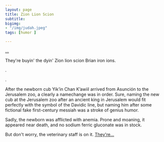 ```yaml
---
layout: page
title: Zion Lion Scion
subtitle: 
bigimg: 
- "/img/judah.jpeg"
tags: [humor ]

---
```


[...](/zoo3)

They're buyin' the dyin' Zion lion scion Brian iron ions.

.

.

After the newborn cub Yikʼin Chan Kʼawiil  arrived from Asunción to the Jerusalem zoo\, a clearly a namechange was in order. Sure, naming the new cub at the Jerusalem zoo after an ancient king in Jerusalem would fit perfectly with the symbol of the Davidic line, but  naming him after some fictional fake first-century messiah was a stroke of genius humor.

Sadly, the newborn was afflicted with anemia. Prone and moaning, it appeared near death, and no sodium ferric gluconate was in stock.

But don't worry, the veterinary staff is on it.  [They're...](/zoo5)

